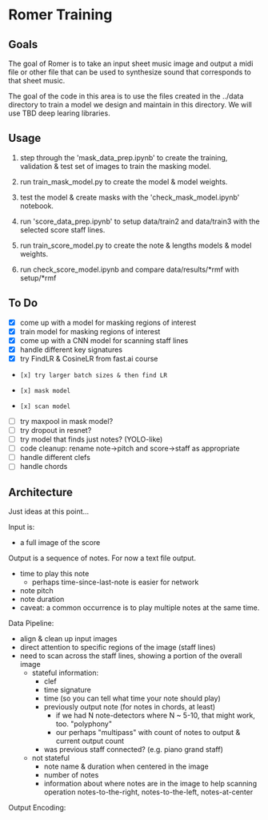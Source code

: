 # Romer Training

## Goals

The goal of Romer is to take an input sheet music image and output a midi file or other file that can be used to synthesize sound that corresponds to that sheet music.

The goal of the code in this area is to use the files created in the ../data directory to train a model we design and maintain in this directory.  We will use TBD deep learing libraries.

## Usage

1. step through the 'mask_data_prep.ipynb' to create the training,
validation & test set of images to train the masking model.

2. run train_mask_model.py to create the model & model weights.

3. test the model & create masks with the 'check_mask_model.ipynb' notebook.

4. run 'score_data_prep.ipynb' to setup data/train2 and data/train3 with the selected score staff lines.

5. run train_score_model.py to create the note & lengths models & model weights.

6. run check_score_model.ipynb and compare data/results/*rmf with setup/*rmf

## To Do

- [X] come up with a model for masking regions of interest
- [X] train model for masking regions of interest
- [X] come up with a CNN model for scanning staff lines
- [X] handle different key signatures
- [X] try FindLR & CosineLR from fast.ai course
-     [x] try larger batch sizes & then find LR
-     [x] mask model
-     [x] scan model
- [ ] try maxpool in mask model?
- [ ] try dropout in resnet?
- [ ] try model that finds just notes? (YOLO-like)
- [ ] code cleanup: rename note->pitch and score->staff as appropriate
- [ ] handle different clefs
- [ ] handle chords

## Architecture

Just ideas at this point...

Input is:
- a full image of the score

Output is a sequence of notes.  For now a text file output.
- time to play this note
  - perhaps time-since-last-note is easier for network
- note pitch
- note duration
- caveat: a common occurrence is to play multiple notes at the same time.

Data Pipeline:
- align & clean up input images
- direct attention to specific regions of the image (staff lines)
- need to scan across the staff lines, showing a portion of the overall image
  - stateful information:
    - clef
    - time signature
    - time (so you can tell what time your note should play)
    - previously output note (for notes in chords, at least)
      - if we had N note-detectors where N ~ 5-10, that might work, too. "polyphony"
      - our perhaps "multipass" with count of notes to output & current output count
    - was previous staff connected? (e.g. piano grand staff)
  - not stateful
    - note name & duration when centered in the image
    - number of notes
    - information about where notes are in the image to help scanning operation
      notes-to-the-right, notes-to-the-left, notes-at-center

Output Encoding:
